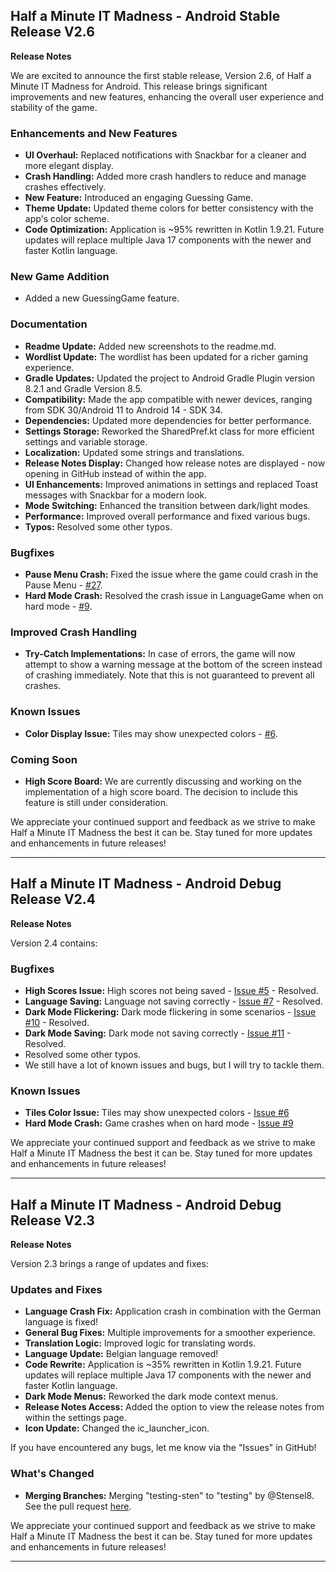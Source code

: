 ## **Half a Minute IT Madness - Android Stable Release V2.6**
**Release Notes**

We are excited to announce the first stable release, Version 2.6, of Half a Minute IT Madness for Android. This release brings significant improvements and new features, enhancing the overall user experience and stability of the game.

### Enhancements and New Features
- **UI Overhaul:** Replaced notifications with Snackbar for a cleaner and more elegant display.
- **Crash Handling:** Added more crash handlers to reduce and manage crashes effectively.
- **New Feature:** Introduced an engaging Guessing Game.
- **Theme Update:** Updated theme colors for better consistency with the app's color scheme.
- **Code Optimization:** Application is ~95% rewritten in Kotlin 1.9.21. Future updates will replace multiple Java 17 components with the newer and faster Kotlin language.

### New Game Addition
- Added a new GuessingGame feature.

### Documentation
- **Readme Update:** Added new screenshots to the readme.md.
- **Wordlist Update:** The wordlist has been updated for a richer gaming experience.
- **Gradle Updates:** Updated the project to Android Gradle Plugin version 8.2.1 and Gradle Version 8.5.
- **Compatibility:** Made the app compatible with newer devices, ranging from SDK 30/Android 11 to Android 14 - SDK 34.
- **Dependencies:** Updated more dependencies for better performance.
- **Settings Storage:** Reworked the SharedPref.kt class for more efficient settings and variable storage.
- **Localization:** Updated some strings and translations.
- **Release Notes Display:** Changed how release notes are displayed - now opening in GitHub instead of within the app.
- **UI Enhancements:** Improved animations in settings and replaced Toast messages with Snackbar for a modern look.
- **Mode Switching:** Enhanced the transition between dark/light modes.
- **Performance:** Improved overall performance and fixed various bugs.
- **Typos:** Resolved some other typos.

### Bugfixes
- **Pause Menu Crash:** Fixed the issue where the game could crash in the Pause Menu - [#27](https://github.com/Stensel8/Half-a-Minute-IT-Madness-Android/issues/27).
- **Hard Mode Crash:** Resolved the crash issue in LanguageGame when on hard mode - [#9](https://github.com/Stensel8/Half-a-Minute-IT-Madness-Android/issues/9).

### Improved Crash Handling
- **Try-Catch Implementations:** In case of errors, the game will now attempt to show a warning message at the bottom of the screen instead of crashing immediately. Note that this is not guaranteed to prevent all crashes.

### Known Issues
- **Color Display Issue:** Tiles may show unexpected colors - [#6](https://github.com/Stensel8/Half-a-Minute-IT-Madness-Android/issues/6).

### Coming Soon
- **High Score Board:** We are currently discussing and working on the implementation of a high score board. The decision to include this feature is still under consideration.

We appreciate your continued support and feedback as we strive to make Half a Minute IT Madness the best it can be. Stay tuned for more updates and enhancements in future releases!

---------------------------------------------------------------------------------------------------------------------------------------------------------------------------------------------------------------

## **Half a Minute IT Madness - Android Debug Release V2.4**
**Release Notes**

Version 2.4 contains:

### Bugfixes
- **High Scores Issue:** High scores not being saved - [Issue #5](https://github.com/Stensel8/Half-a-Minute-IT-Madness-Android/issues/5) - Resolved.
- **Language Saving:** Language not saving correctly - [Issue #7](https://github.com/Stensel8/Half-a-Minute-IT-Madness-Android/issues/7) - Resolved.
- **Dark Mode Flickering:** Dark mode flickering in some scenarios - [Issue #10](https://github.com/Stensel8/Half-a-Minute-IT-Madness-Android/issues/10) - Resolved.
- **Dark Mode Saving:** Dark mode not saving correctly - [Issue #11](https://github.com/Stensel8/Half-a-Minute-IT-Madness-Android/issues/11) - Resolved.
- Resolved some other typos.
- We still have a lot of known issues and bugs, but I will try to tackle them.

### Known Issues
- **Tiles Color Issue:** Tiles may show unexpected colors - [Issue #6](https://github.com/Stensel8/Half-a-Minute-IT-Madness-Android/issues/6)
- **Hard Mode Crash:** Game crashes when on hard mode - [Issue #9](https://github.com/Stensel8/Half-a-Minute-IT-Madness-Android/issues/9)

We appreciate your continued support and feedback as we strive to make Half a Minute IT Madness the best it can be. Stay tuned for more updates and enhancements in future releases!

---------------------------------------------------------------------------------------------------------------------------------------------------------------------------------------------------------------

## **Half a Minute IT Madness - Android Debug Release V2.3**
**Release Notes**

Version 2.3 brings a range of updates and fixes:

### Updates and Fixes
- **Language Crash Fix:** Application crash in combination with the German language is fixed!
- **General Bug Fixes:** Multiple improvements for a smoother experience.
- **Translation Logic:** Improved logic for translating words.
- **Language Update:** Belgian language removed!
- **Code Rewrite:** Application is ~35% rewritten in Kotlin 1.9.21. Future updates will replace multiple Java 17 components with the newer and faster Kotlin language.
- **Dark Mode Menus:** Reworked the dark mode context menus.
- **Release Notes Access:** Added the option to view the release notes from within the settings page.
- **Icon Update:** Changed the ic_launcher_icon.

If you have encountered any bugs, let me know via the "Issues" in GitHub!

### What's Changed
- **Merging Branches:** Merging "testing-sten" to "testing" by @Stensel8. See the pull request [here](https://github.com/Stensel8/Half-a-Minute-IT-Madness-Android/pull/4).

We appreciate your continued support and feedback as we strive to make Half a Minute IT Madness the best it can be. Stay tuned for more updates and enhancements in future releases!

---------------------------------------------------------------------------------------------------------------------------------------------------------------------------------------------------------------
